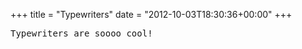 +++
title = "Typewriters"
date = "2012-10-03T18:30:36+00:00"
+++

<p style="font-family: monospace;">Typewriters are soooo cool!</p>
			